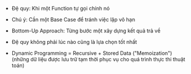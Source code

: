 - Đệ quy: Khi một Function tự gọi chính nó
- Chú ý: Cần một Base Case để tránh việc lặp vô hạn

- Bottom-Up Approach: Từng bước một xây dựng kết quả trả về
- Đệ quy không phải lúc nào cũng là lựa chọn tốt nhất

- Dynamic Programming = Recursive + Stored Data ("Memoization") (những dữ liệu được lưu trữ tạm thời phục vụ cho quá trình thực thi thuật toán)
